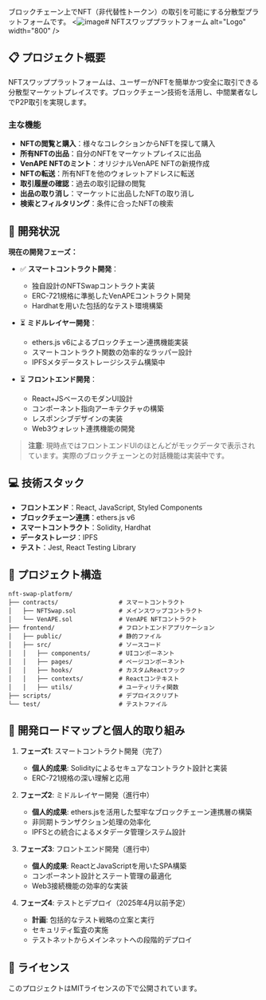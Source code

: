 ブロックチェーン上でNFT（非代替性トークン）の取引を可能にする分散型プラットフォームです。
<![image](https://github.com/user-attachments/assets/c3a7e54a-ea9a-41de-9829-87cfc7df59a1)# NFTスワッププラットフォーム alt="Logo" width="800" />

## 📋 プロジェクト概要

NFTスワッププラットフォームは、ユーザーがNFTを簡単かつ安全に取引できる分散型マーケットプレイスです。ブロックチェーン技術を活用し、中間業者なしでP2P取引を実現します。

### 主な機能

- **NFTの閲覧と購入**：様々なコレクションからNFTを探して購入
- **所有NFTの出品**：自分のNFTをマーケットプレイスに出品
- **VenAPE NFTのミント**：オリジナルVenAPE NFTの新規作成
- **NFTの転送**：所有NFTを他のウォレットアドレスに転送
- **取引履歴の確認**：過去の取引記録の閲覧
- **出品の取り消し**：マーケットに出品したNFTの取り消し
- **検索とフィルタリング**：条件に合ったNFTの検索

## 🚀 開発状況

**現在の開発フェーズ：**

- ✅ **スマートコントラクト開発**：

  - 独自設計のNFTSwapコントラクト実装
  - ERC-721規格に準拠したVenAPEコントラクト開発
  - Hardhatを用いた包括的なテスト環境構築

- ⏳ **ミドルレイヤー開発**：

  - ethers.js v6によるブロックチェーン連携機能実装
  - スマートコントラクト関数の効率的なラッパー設計
  - IPFSメタデータストレージシステム構築中

- ⏳ **フロントエンド開発**：
  - React+JSベースのモダンUI設計
  - コンポーネント指向アーキテクチャの構築
  - レスポンシブデザインの実装
  - Web3ウォレット連携機能の開発

> **注意**: 現時点ではフロントエンドUIのほとんどがモックデータで表示されています。実際のブロックチェーンとの対話機能は実装中です。

## 💻 技術スタック

- **フロントエンド**：React, JavaScript, Styled Components
- **ブロックチェーン連携**：ethers.js v6
- **スマートコントラクト**：Solidity, Hardhat
- **データストレージ**：IPFS
- **テスト**：Jest, React Testing Library

## 📁 プロジェクト構造

```
nft-swap-platform/
├── contracts/                 # スマートコントラクト
│   ├── NFTSwap.sol            # メインスワップコントラクト
│   └── VenAPE.sol             # VenAPE NFTコントラクト
├── frontend/                  # フロントエンドアプリケーション
│   ├── public/                # 静的ファイル
│   ├── src/                   # ソースコード
│   │   ├── components/        # UIコンポーネント
│   │   ├── pages/             # ページコンポーネント
│   │   ├── hooks/             # カスタムReactフック
│   │   ├── contexts/          # Reactコンテキスト
│   │   ├── utils/             # ユーティリティ関数
├── scripts/                   # デプロイスクリプト
└── test/                      # テストファイル
```

## 🔄 開発ロードマップと個人的取り組み

1. **フェーズ1**: スマートコントラクト開発（完了）

   - **個人的成果**: Solidityによるセキュアなコントラクト設計と実装
   - ERC-721規格の深い理解と応用

2. **フェーズ2**: ミドルレイヤー開発（進行中）

   - **個人的成果**: ethers.jsを活用した堅牢なブロックチェーン連携層の構築
   - 非同期トランザクション処理の効率化
   - IPFSとの統合によるメタデータ管理システム設計

3. **フェーズ3**: フロントエンド開発（進行中）

   - **個人的成果**: ReactとJavaScriptを用いたSPA構築
   - コンポーネント設計とステート管理の最適化
   - Web3接続機能の効率的な実装

4. **フェーズ4**: テストとデプロイ（2025年4月以前予定）
   - **計画**: 包括的なテスト戦略の立案と実行
   - セキュリティ監査の実施
   - テストネットからメインネットへの段階的デプロイ

## 📄 ライセンス

このプロジェクトはMITライセンスの下で公開されています。
